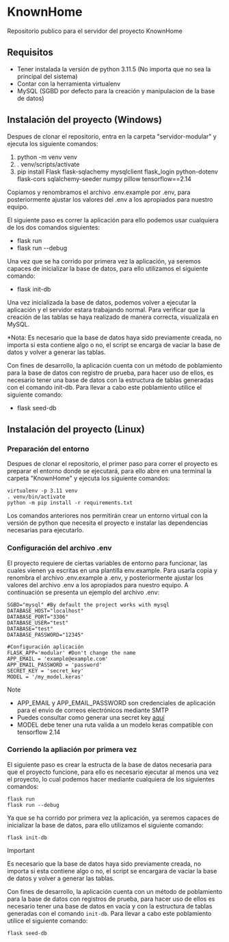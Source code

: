 # KnownHome

Repositorio publico para el servidor del proyecto KnownHome

## Requisitos
- Tener instalada la versión de python 3.11.5 (No importa que no sea la principal del sistema)
- Contar con la herramienta virtualenv
- MySQL (SGBD por defecto para la creación y manipulacion de la base de datos)

## Instalación del proyecto (Windows)
 
Despues de clonar el repositorio, entra en la carpeta "servidor-modular" y ejecuta los siguiente comandos: 
1. python -m venv venv
2. . venv/scripts/activate
3. pip install Flask flask-sqlachemy mysqlclient flask_login python-dotenv flask-cors sqlalchemy-seeder numpy pillow tensorflow==2.14

Copiamos y renombramos el archivo .env.example por .env, para posteriormente ajustar los valores del .env a los apropiados para nuestro equipo. 

El siguiente paso es correr la aplicación para ello podemos usar cualquiera de los dos comandos siguientes:
- flask run
- flask run --debug

Una vez que se ha corrido por primera vez la aplicación, ya seremos capaces de inicializar la base de datos, para ello utilizamos el siguiente comando: 
- flask init-db

Una vez inicializada la base de datos, podemos volver a ejecutar la aplicación y el servidor estara trabajando normal. Para verificar que la creación de las tablas se haya realizado de manera correcta, visualizala en MySQL. 

*Nota: Es necesario que la base de datos haya sido previamente creada, no importa si esta contiene algo o no, el script se encarga de vaciar la base de datos y volver a generar las tablas. 

Con fines de desarrollo, la aplicación cuenta con un método de poblamiento para la base de datos con registro de prueba, para hacer uso de ellos, es necesario tener una base de datos con la estructura de tablas generadas con el comando init-db. Para llevar a cabo este poblamiento utilice el siguiente comando: 
- flask seed-db

## Instalación del proyecto (Linux)

### Preparación del entorno
Despues de clonar el repositorio, el primer paso para correr el proyecto es preparar el entorno donde se ejecutará, para ello abre en una terminal la carpeta "KnownHome" y ejecuta los siguiente comandos: 
```
virtualenv -p 3.11 venv
. venv/bin/activate
python -m pip install -r requirements.txt
```

Los comandos anteriores nos permitirán crear un entorno virtual con la versión de python que necesita el proyecto e instalar las dependencias necesarias para ejecutarlo.

### Configuración del archivo .env
El proyecto requiere de ciertas variables de entorno para funcionar, las cuales vienen ya escritas en una plantilla env.example. Para usarla copia y renombra el archivo .env.example a .env, y posteriormente ajustar los valores del archivo .env a los apropiados para nuestro equipo. A continuación se presenta un ejemplo del archivo .env:
```
SGBD="mysql" #By default the project works with mysql
DATABASE_HOST="localhost"
DATABASE_PORT="3306"
DATABASE_USER="test"
DATABASE="test"
DATABASE_PASSWORD="12345"

#Configuración aplicación
FLASK_APP='modular' #Don't change the name
APP_EMAIL = 'example@example.com'
APP_EMAIL_PASSWORD = 'password'
SECRET_KEY = 'secret_key'
MODEL = '/my_model.keras'
```
> [!NOTE]
> - APP_EMAIL y APP_EMAIL_PASSWORD son credenciales de aplicación para el envio de correos electrónicos mediante SMTP
> - Puedes consultar como generar una secret key [aquí](https://flask.palletsprojects.com/en/2.3.x/config/#:~:text=Default%3A%20None-,SECRET_KEY,-%C2%B6)
> - MODEL debe tener una ruta valida a un modelo keras compatible con tensorflow 2.14

### Corriendo la apliación por primera vez
El siguiente paso es crear la estructa de la base de datos necesaria para que el proyecto funcione, para ello es necesario ejecutar al menos una vez el proyecto, lo cual podemos hacer mediante cualquiera de los siguientes comandos:
```
flask run
flask run --debug
```

Ya que se ha corrido por primera vez la aplicación, ya seremos capaces de inicializar la base de datos, para ello utilizamos el siguiente comando: 
```
flask init-db
```
> [!IMPORTANT]
> Es necesario que la base de datos haya sido previamente creada, no importa si esta contiene algo o no, el script se encargara de vaciar la base de datos y volver a generar las tablas.  

Con fines de desarrollo, la aplicación cuenta con un método de poblamiento para la base de datos con registros de prueba, para hacer uso de ellos es necesario tener una base de datos en vacía y con la estructura de tablas generadas con el comando `init-db`. Para llevar a cabo este poblamiento utilice el siguiente comando: 
```
flask seed-db
```

